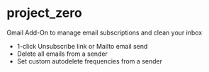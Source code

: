 # project_zero
Gmail Add-On to manage email subscriptions and clean your inbox 

* 1-click Unsubscribe link or Mailto email send 
* Delete all emails from a sender 
* Set custom autodelete frequencies from a sender 

